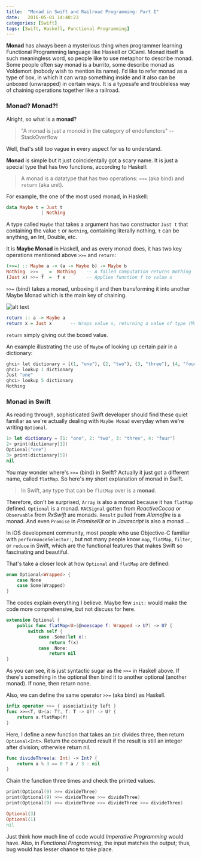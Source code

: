 ```yaml
---
title:  "Monad in Swift and Railroad Programming: Part I"
date:   2016-05-01 14:48:23
categories: [Swift]
tags: [Swift, Haskell, Functional Programming]
---
```

**Monad** has always been a mysterious thing when programmer learning Functional Programming language like Haskell or OCaml. Monad itself is such meaningless word, so people like to use metaphor to describe monad. Some people often say monad is a burrito, some describe monad as Voldemort (nobody wish to mention its name). I'd like to refer monad as a type of box, in which it can wrap something inside and it also can be unboxed (unwrapped) in certain ways. It is a typesafe and troubleless way of chaining operations together like a railroad.

### Monad? Monad?!
Alright, so what is a **monad**?

> "A monad is just a monoid in the category of endofunctors" --StackOverflow

Well, that's still too vague in every aspect for us to understand.

**Monad** is simple but it just coincidentally got a scary name. It is just a special type that has two functions, according to Haskell:

> A monad is a datatype that has two operations: `>>=` (aka bind) and `return` (aka unit).

For example, the one of the most used monad, in Haskell:

```haskell
data Maybe t = Just t
             | Nothing
```
A type called `Maybe` that takes a argument has two constructor `Just t` that containing the value `t` or `Nothing`, containing literally nothing, `t` can be anything, an Int, Double, etc.

It is **Maybe Monad** in Haskell, and as every monad does, it has two key operations mentioned above `>>=` and `return`:

```haskell
(>>=) :: Maybe a -> (a -> Maybe b) -> Maybe b
Nothing  >>= _  =  Nothing    -- A failed computation returns Nothing
(Just x) >>= f  =  f x        -- Applies function f to value x
```
`>>=` (bind) takes a monad, unboxing it and then transforming it into another Maybe Monad which is the main key of chaining.

![alt text][monad_bind_img]

```haskell
return :: a -> Maybe a
return x = Just x       -- Wraps value x, returning a value of type (Maybe a)
```
`return` simply giving out the boxed value.

An example illustrating the use of `Maybe` of looking up certain pair in a dictionary:

```python
ghci> let dictionary = [(1, "one"), (2, "two"), (3, "three"), (4, "four")]
ghci> lookup 1 dictionary
Just "one"
ghci> lookup 5 dictionary
Nothing
```

### Monad in Swift

As reading through, sophisticated Swift developer should find these quiet familiar as we're actually dealing with `Maybe Monad` everyday when we're writing `Optional`.

```swift
1> let dictionary = [1: "one", 2: "two", 3: "three", 4: "four"]
2> print(dictionary[1])
Optional("one")
3> print(dictionary[5])
nil
```

You may wonder where's `>>=` (bind) in Swift? Actually it just got a different name, called `flatMap`. So here's my short explanation of monad in Swift.

> In Swift, any type that can be `flatMap` over is a **monad**.

Therefore, don't be surprised, `Array` is also a monad because it has `flatMap` defined. `Optional` is a monad. `RACSignal` gotten from *ReactiveCocoa* or `Observable` from *RxSwift* are monads. `Result` pulled from *Alamofire* is a monad. And even `Promise` in *PromiseKit* or in *Javascript* is also a monad ...

In iOS development community, most people who use Objective-C familiar with `performanceSelector:`, but not many people know `map`, `flatMap`, `filter`, or `reduce` in Swift, which are the functional features that makes Swift so fascinating and beautiful.

That's take a closer look at how `Optional` and `flatMap` are defined:

```swift
enum Optional<Wrapped> {
    case None
    case Some(Wrapped)
}
```
The codes explain everything I believe. Maybe few `init:` would make the code more comprehensive, but not discuss for here.

```swift
extension Optional {
    public func flatMap<U>(@noescape f: Wrapped -> U?) -> U? {
        switch self {
            case .Some(let x):
                return f(x)
            case .None:
                return nil
}
```
As you can see, it is just syntactic sugar as the `>>=` in Haskell above. If there's something in the optional then bind it to another optional (another monad). If none, then return none.

Also, we can define the same operator `>>=` (aka bind) as Haskell.

```swift
infix operator >>= { associativity left }
func >>=<T, U>(a: T?, f: T -> U?) -> U? {
    return a.flatMap(f)
}
```
Here, I define a new function that takes an `Int` divides three, then return `Optional<Int>`. Return the computed result if the result is still an integer after division; otherwise return nil.

```swift
func divideThree(a: Int) -> Int? {
    return a % 3 == 0 ? a / 3 : nil
}
```

Chain the function three times and check the printed values.

```swift
print(Optional(9) >>= divideThree)
print(Optional(9) >>= divideThree >>= divideThree)
print(Optional(9) >>= divideThree >>= divideThree >>= divideThree)
```

```ruby
Optional(3)
Optional(1)
nil
```

Just think how much line of code would *Imperative Programming* would have. Also, in *Functional Programming*, the input matches the output; thus, bug would has lesser chance to take place.


[monad_bind_img]: https://www.uraimo.com/imgs/bind.png
